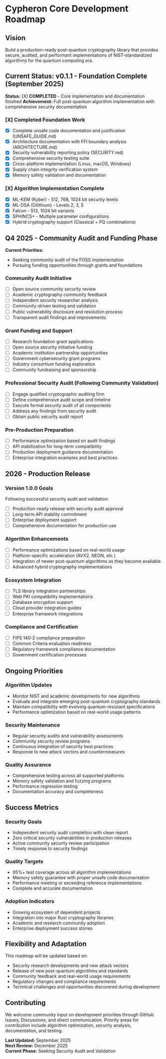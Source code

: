 # Cypheron Core Development Roadmap

## Vision

Build a production-ready post-quantum cryptography library that provides secure, audited, and performant implementations of NIST-standardized algorithms for the quantum computing era.

## Current Status: v0.1.1 - Foundation Complete (September 2025)

**Status:** [X] **COMPLETED** - Core implementation and documentation finished
**Achievement:** Full post-quantum algorithm implementation with comprehensive security documentation

### [X] Completed Foundation Work
- [x] Complete unsafe code documentation and justification (UNSAFE_GUIDE.md)
- [x] Architecture documentation with FFI boundary analysis (ARCHITECTURE.md)
- [x] Security vulnerability reporting policy (SECURITY.md)
- [x] Comprehensive security testing suite
- [x] Cross-platform implementation (Linux, macOS, Windows)
- [x] Supply chain integrity verification system
- [x] Memory safety validation and documentation

### [X] Algorithm Implementation Complete
- [x] ML-KEM (Kyber) - 512, 768, 1024 bit security levels
- [x] ML-DSA (Dilithium) - Levels 2, 3, 5
- [x] Falcon - 512, 1024 bit variants  
- [x] SPHINCS+ - Multiple parameter configurations
- [x] Hybrid cryptography support (Classical + PQ combinations)

## Q4 2025 - Community Audit and Funding Phase

**Current Priorities:** 
- Seeking community audit of the FOSS implementation
- Pursuing funding opportunities through grants and foundations

### Community Audit Initiative
- [ ] Open source community security review
- [ ] Academic cryptography community feedback
- [ ] Independent security researcher analysis
- [ ] Community-driven testing and validation
- [ ] Public vulnerability disclosure and resolution process
- [ ] Transparent audit findings and improvements

### Grant Funding and Support
- [ ] Research foundation grant applications
- [ ] Open source security initiative funding
- [ ] Academic institution partnership opportunities
- [ ] Government cybersecurity grant programs
- [ ] Industry consortium funding exploration
- [ ] Community fundraising and sponsorship

### Professional Security Audit (Following Community Validation)
- [ ] Engage qualified cryptographic auditing firm
- [ ] Define comprehensive audit scope and timeline
- [ ] Execute formal security audit of all components
- [ ] Address any findings from security audit
- [ ] Obtain public security audit report

### Pre-Production Preparation
- [ ] Performance optimization based on audit findings
- [ ] API stabilization for long-term compatibility
- [ ] Production deployment guidance documentation
- [ ] Enterprise integration examples and best practices

## 2026 - Production Release

### Version 1.0.0 Goals
Following successful security audit and validation:
- [ ] Production-ready release with security audit approval
- [ ] Long-term API stability commitment
- [ ] Enterprise deployment support
- [ ] Comprehensive documentation for production use

### Algorithm Enhancements
- [ ] Performance optimizations based on real-world usage
- [ ] Platform-specific acceleration (AVX2, NEON, etc.)
- [ ] Integration of newer post-quantum algorithms as they become available
- [ ] Advanced hybrid cryptography implementations

### Ecosystem Integration
- [ ] TLS library integration partnerships  
- [ ] Web PKI compatibility implementations
- [ ] Database encryption support
- [ ] Cloud provider integration guides
- [ ] Enterprise framework integrations

### Compliance and Certification
- [ ] FIPS 140-2 compliance preparation
- [ ] Common Criteria evaluation readiness
- [ ] Regulatory framework compliance documentation
- [ ] Government certification processes

## Ongoing Priorities

### Algorithm Updates
- Monitor NIST and academic developments for new algorithms
- Evaluate and integrate emerging post-quantum cryptography standards
- Maintain compatibility with evolving quantum-resistant specifications
- Performance optimization based on real-world usage patterns

### Security Maintenance
- Regular security audits and vulnerability assessments
- Community security review programs
- Continuous integration of security best practices
- Response to new attack vectors and countermeasures

### Quality Assurance
- Comprehensive testing across all supported platforms
- Memory safety validation and fuzzing programs
- Performance regression testing
- Documentation accuracy and completeness

## Success Metrics

### Security Goals
- Independent security audit completion with clean report
- Zero critical security vulnerabilities in production releases
- Active community security review participation
- Timely response to security findings

### Quality Targets
- 95%+ test coverage across all algorithm implementations
- Memory safety guarantee with proper unsafe code documentation
- Performance meeting or exceeding reference implementations
- Complete and accurate documentation

### Adoption Indicators
- Growing ecosystem of dependent projects
- Integration into major Rust cryptography libraries
- Academic and research community adoption
- Enterprise deployment success stories

## Flexibility and Adaptation

This roadmap will be updated based on:
- Security research developments and new attack vectors
- Release of new post-quantum algorithms and standards
- Community feedback and real-world usage requirements
- Regulatory changes and compliance requirements
- Technical challenges and opportunities discovered during development

## Contributing

We welcome community input on development priorities through GitHub Issues, Discussions, and direct communication. Priority areas for contribution include algorithm optimization, security analysis, documentation, and testing.

**Last Updated:** September 2025  
**Next Review:** December 2025  
**Current Phase:** Seeking Security Audit and Validation